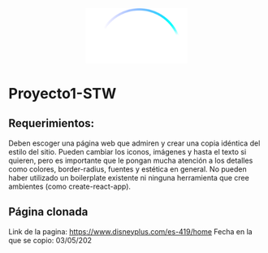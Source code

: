 <p align="center">
    <img src="./proyecto1/src/images/logo.svg" alt="Disney+" style="width: 200px; height: auto;"/>
</p>

# Proyecto1-STW

## Requerimientos:

Deben escoger una página web que admiren y crear una copia idéntica del estilo del sitio. Pueden cambiar los iconos, imágenes y hasta el texto si quieren, pero es importante que le pongan mucha atención a los detalles como colores, border-radius, fuentes y estética en general. No pueden haber utilizado un boilerplate existente ni ninguna herramienta que cree ambientes (como create-react-app). 

## Página clonada

Link de la pagina: https://www.disneyplus.com/es-419/home
Fecha en la que se copio: 03/05/202

